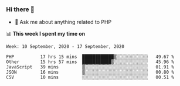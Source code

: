 ### Hi there 👋

<!--
**mustafaculban/mustafaculban** is a ✨ _special_ ✨ repository because its `README.md` (this file) appears on your GitHub profile.

Here are some ideas to get you started:

- 🌱 I’m currently learning ...
- 👯 I’m looking to collaborate on ...
- 🤔 I’m looking for help with ...
- 📫 How to reach me: ...
- 😄 Pronouns: ...
- ⚡ Fun fact: ...

-->
- 💬 Ask me about anything related to PHP


📊 **This week I spent my time on**
<!--START_SECTION:waka-->
```text
Week: 10 September, 2020 - 17 September, 2020

PHP          17 hrs 15 mins  ████████████▒░░░░░░░░░░░░   49.67 % 
Other        15 hrs 57 mins  ███████████▒░░░░░░░░░░░░░   45.96 % 
JavaScript   39 mins         ▒░░░░░░░░░░░░░░░░░░░░░░░░   01.91 % 
JSON         16 mins         ▒░░░░░░░░░░░░░░░░░░░░░░░░   00.80 % 
CSV          10 mins         ░░░░░░░░░░░░░░░░░░░░░░░░░   00.51 % 
```
<!--END_SECTION:waka-->
